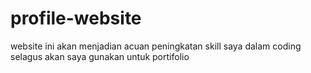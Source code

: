 # profile-website

website ini akan menjadian acuan peningkatan skill saya dalam coding selagus akan saya gunakan untuk portifolio